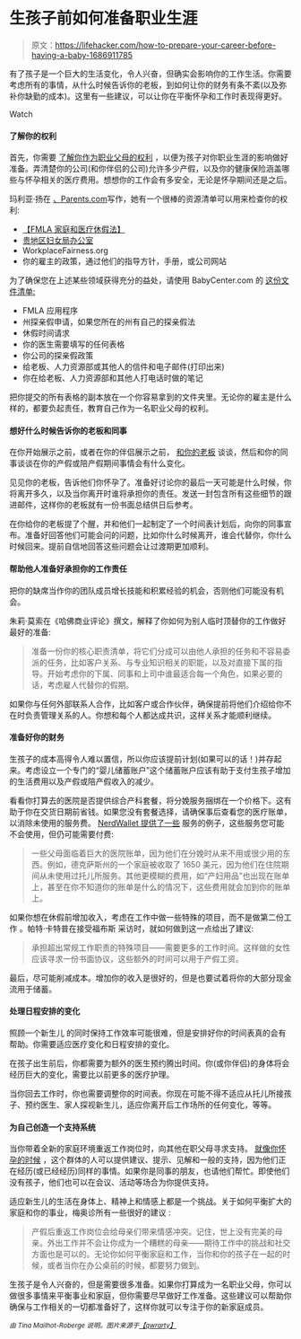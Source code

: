 # 生孩子前如何准备职业生涯

> 原文：<https://lifehacker.com/how-to-prepare-your-career-before-having-a-baby-1686911785>

有了孩子是一个巨大的生活变化，令人兴奋，但确实会影响你的工作生活。你需要考虑所有的事情，从什么时候告诉你的老板，到如何让你的财务有条不紊(以及弥补你缺勤的成本)。这里有一些建议，可以让你在平衡怀孕和工作时表现得更好。

Watch

#### **了解你的权利**

首先，你需要 [了解你作为职业父母的权利](https://lifehacker.com/know-your-rights-as-a-working-parent-or-a-pregnant-work-1666206267) ，以便为孩子对你职业生涯的影响做好准备。弄清楚你的公司(和你伴侣的公司)允许多少产假，以及你的健康保险涵盖哪些与怀孕相关的医疗费用。想想你的工作会有多安全，无论是怀孕期间还是之后。

玛利亚·扬在 [、Parents.com](http://www.parents.com/pregnancy/my-life/maternity-paternity-leave/your-maternity-leave-plan-of-action/)写作，她有一个很棒的资源清单可以用来检查你的权利:

*   [【FMLA 家庭和医疗休假法】](http://www.dol.gov/whd/fmla)
*   [贵地区妇女局办公室](http://www.dol.gov/wb)
*   WorkplaceFairness.org
*   你的雇主的政策，通过他们的指导方针，手册，或公司网站

为了确保您在上述某些领域获得充分的益处，请使用 BabyCenter.com 的 [这份文件清单:](http://www.babycenter.com/maternity-leave-checklist?showAll=true)

*   FMLA 应用程序
*   州探亲假申请，如果您所在的州有自己的探亲假法
*   休假时间请求
*   你的医生需要填写的任何表格
*   你公司的探亲假政策
*   给老板、人力资源部或其他人的信件和电子邮件(打印出来)
*   你在给老板、人力资源部和其他人打电话时做的笔记

把你提交的所有表格的副本放在一个你容易拿到的文件夹里。无论你的雇主是什么样的，都要负起责任，教育自己作为一名职业父母的权利。

#### **想好什么时候告诉你的老板和同事**

在你开始展示之前，或者在你的伴侣展示之前， [和你的老板](https://lifehacker.com/how-to-tell-your-boss-when-you-need-something-out-of-th-5971454) 谈谈，然后和你的同事谈谈在你的产假或陪产假期间事情会有什么变化。

见见你的老板，告诉他们你怀孕了。准备好讨论你的最后一天可能是什么时候，你将离开多久，以及当你离开时谁将承担你的责任。发送一封包含所有这些细节的跟进邮件，这样你的老板就有一份书面总结供日后参考。

在你给你的老板提了个醒，并和他们一起制定了一个时间表计划后，向你的同事宣布。准备好回答他们可能会问的问题，比如你什么时候离开，谁会代替你，你什么时候回来。提前自信地回答这些问题会让过渡期更加顺利。

#### **帮助他人准备好承担你的工作责任**

把你的缺席当作你的团队成员增长技能和积累经验的机会，否则他们可能没有机会。

朱莉·莫索在《哈佛商业评论》撰文，解释了你如何为别人临时顶替你的工作做好最好的准备:

> 准备一份你的核心职责清单，将它们分成可以由他人承担的任务和不容易委派的任务，比如客户关系、与专业知识相关的职能，以及对直接下属的指导。开始考虑你的下属、同事和上司中谁最适合每一个角色，如果必要的话，考虑雇人代替你的假期。

如果你与任何外部联系人合作，比如客户或合作伙伴，确保提前将他们介绍给你不在时负责管理关系的人。你想和每个人都达成共识，这样关系才能顺利继续。

#### **准备好你的财务**

生孩子的成本高得令人难以置信，所以你应该提前计划(如果可以的话！)并存起来。考虑设立一个专门的“婴儿储蓄账户”这个储蓄账户应该有助于支付生孩子增加的生活费用以及产假或陪产假收入的减少。

看看你打算去的医院是否提供综合产科套餐，将分娩服务捆绑在一个价格下。这有助于你在交货日期前省钱。如果您没有套餐选择，请确保事后查看您的医疗账单，以消除未使用的服务费。 [NerdWallet 提供了一些](http://www.nerdwallet.com/blog/health/2014/03/27/having-a-baby/) 服务的例子，这些服务您可能不会使用，但仍可能需要付费:

> 一些父母面临着巨大的医院账单，因为他们在分娩时从来不用或很少用的东西。例如，德克萨斯州的一个家庭被收取了 1650 美元，因为他们在住院期间从未使用过托儿所服务。其他更模糊的费用，如“产妇用品”也出现在账单上，甚至在你不知道你的账单是什么的情况下，这些费用就会加到你的账单上。

如果你想在休假前增加收入，考虑在工作中做一些特殊的项目，而不是做第二份工作 。帕特·卡特普在接受福布斯 采访时，就如何做到这一点给出了建议:

> 承担超出常规工作职责的特殊项目——需要更多的工作时间。这样做的女性应该寻求一份书面协议，这些额外的时间可以用于产假工资。

最后，尽可能削减成本。增加你的收入是很好的，但是也要试着将你的大部分现金流用于储蓄。

#### **处理日程安排的变化**

照顾一个新生儿 的同时保持工作效率可能很难，但是安排好你的时间表真的会有帮助。你需要适应医疗变化和日程安排的变化。

在孩子出生前后，你都需要为额外的医生预约腾出时间。你(或你伴侣)的身体将会经历巨大的变化，需要比以前更多的医疗护理。

当你回去工作时，你也需要调整你的时间表。你现在可能不得不适应从托儿所接孩子、预约医生、家人探视新生儿，适应你离开后工作场所的任何变化，等等。

#### **为自己创造一个支持系统**

当你带着全新的家庭环境重返工作岗位时，向其他在职父母寻求支持。 [就像你怀孕的时候](https://lifehacker.com/three-things-that-surprised-me-about-pregnancy-1545866742) ，这个群体的人可以提供建议、提示、见解和一般的支持，因为他们正在经历(或已经经历)同样的事情。如果你是同事的朋友，也请他们帮忙。即使他们没有孩子，他们也可以在会议、活动等场合为你提供支持。

适应新生儿的生活在身体上、精神上和情感上都是一个挑战。关于如何平衡扩大的家庭和你的事业，梅奥诊所有一些很好的建议 :

> 产假后重返工作岗位会给母亲们带来情感冲突。记住，世上没有完美的母亲。外出工作并不会让你成为一个糟糕的母亲——期待工作中的挑战和社交方面也是可以的。无论你如何平衡家庭和工作，当你和你的孩子在一起的时候，或者当你在办公桌前的时候，都要努力做到。

生孩子是令人兴奋的，但是需要很多准备。如果你打算成为一名职业父母，你可以做很多事情来平衡事业和家庭，但你需要尽早做好工作准备。这些建议可以帮助你确保与工作相关的一切都准备好了，这样你就可以专注于你的新家庭成员。

*<small>由 Tina Mailhot-Roberge 说明。图片来源于</small>*[*<small>【qwrarty】</small>*](https://www.flickr.com/photos/qwrrty/12129159284/)<small></small>

<small></small>
